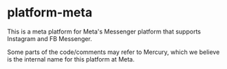 # platform-meta

This is a meta platform for Meta's Messenger platform that supports Instagram and FB Messenger.

Some parts of the code/comments may refer to Mercury, which we believe is the internal name for this platform at Meta.
